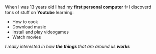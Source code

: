 When I was 13 years old I had my **first personal computer ✨**
I discoverd tons of stuff on __Youtube__ learning:
- How to cook
- Download music
- Install and play videogames
- Watch movies

_I really interested in how **the things** that are around us **works**_
